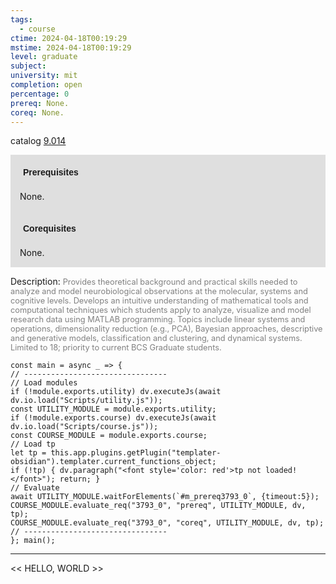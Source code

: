 ```yaml
---
tags:
  - course
ctime: 2024-04-18T00:19:29
mstime: 2024-04-18T00:19:29
level: graduate
subject: 
university: mit
completion: open
percentage: 0
prereq: None.
coreq: None.
---
```


catalog [9.014](http://student.mit.edu/catalog/m9a.html#9.014)

<span style="display: block; padding: 15px; background-color: rgb(100, 100, 100, 0.2);"><font id="m_prereq3793_0" style="display: block; font-family: Arial, sans-serif; font-weight: bold; padding: 5px">Prerequisites</font><br><span id="prereq3793_0">None.</span></span>
<span style="display: block; padding: 15px; background-color: rgb(100, 100, 100, 0.2);"><font id="m_coreq3793_0" style="display: block; font-family: Arial, sans-serif; font-weight: bold; padding: 5px">Corequisites</font><br><span id="coreq3793_0">None.</span></span>

<font style="">Description:</font>
<font style="color: grey; font-size: 0.8rem;">Provides theoretical background and practical skills needed to analyze and model neurobiological observations at the molecular, systems and cognitive levels. Develops an intuitive understanding of mathematical tools and computational techniques which students apply to analyze, visualize and model research data using MATLAB programming. Topics include linear systems and operations, dimensionality reduction (e.g., PCA), Bayesian approaches, descriptive and generative models, classification and clustering, and dynamical systems. Limited to 18; priority to current BCS Graduate students.</font>

```dataviewjs
const main = async _ => {
// --------------------------------
// Load modules
if (!module.exports.utility) dv.executeJs(await dv.io.load("Scripts/utility.js"));
const UTILITY_MODULE = module.exports.utility;
if (!module.exports.course) dv.executeJs(await dv.io.load("Scripts/course.js"));
const COURSE_MODULE = module.exports.course;
// Load tp
let tp = this.app.plugins.getPlugin("templater-obsidian").templater.current_functions_object;
if (!tp) { dv.paragraph("<font style='color: red'>tp not loaded!</font>"); return; }
// Evaluate
await UTILITY_MODULE.waitForElements(`#m_prereq3793_0`, {timeout:5});
COURSE_MODULE.evaluate_req("3793_0", "prereq", UTILITY_MODULE, dv, tp);
COURSE_MODULE.evaluate_req("3793_0", "coreq", UTILITY_MODULE, dv, tp);
// --------------------------------
}; main();
```

---

<< HELLO, WORLD >>
